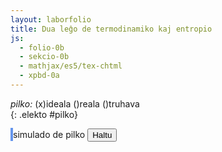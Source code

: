 ```yaml
---
layout: laborfolio
title: Dua leĝo de termodinamiko kaj entropio
js:
  - folio-0b
  - sekcio-0b 
  - mathjax/es5/tex-chtml
  - xpbd-0a
---
```


<!--
http://www.esalq.usp.br/lepse/imgs/conteudo_thumb/Entropy-Is-Simple---If-We-Avoid-The-Briar-Patches.pdf
https://chem.libretexts.org/Bookshelves/Analytical_Chemistry/Analytical_Chemistry_2.1_(Harvey)/06%3A_Equilibrium_Chemistry/6.02%3A_Thermodynamics_and_Equilibrium_Chemistry#equation6.2.3

...: entropi(diferenco) kiel mezuro de energidispersiĝo...

dS = Q/T [J/K]
vd. https://study.com/skill/learn/calculating-change-in-entropy-for-a-process-in-which-energy-is-expelled-explanation.html
-->

<!--

kiel eliro por klarigi entropion uzu modelon de pilko: 
- ideala: daŭre saltanta
- reala: iom post iom perdante energion pro varmperdo, frotvarmo...
- difektita: perdanta aeron el la interna

uzu ideojn de https://github.com/matthias-research/pages/blob/master/tenMinutePhysics/03-billiard.html /
https://matthias-research.github.io/pages/tenMinutePhysics/09-xpbd.pdf
por simulado, sed nur 2-dimensie

-->

<style>
    canvas {
        border: 2px solid cornflowerblue;
    }
</style>

*pilko:* (x)ideala ()reala ()truhava  
{: .elekto #pilko}


<canvas id="kampo" width="500" height="500"></canvas>
simulado de pilko
<button id="haltu">Haltu</button>

<script>

const HEIGHT=500;
const WIDTH=500;
const n_vert = 36; // 17; //31; // verticoj de pilko
const gravito = [0,-100]; // -1000 -> 500px ~ 5m, -100 -> 500px ~ 50m
const premo = 1-0.00005; // 0...1
const moleco =  0.0001;

// elekto de pilkospeco
elekte((elekto,valoro) => {
    console.log(elekto+':'+valoro);
});

/**
 * Simuladas saltantan elastan pilkon en ujo
 */

class Pilko2d extends XPBDObj {

  /**
   * Kreas 2-dimensian pilkon kun radiuso r kiel "torton" el n pecoj
   * @param {*} r radiuso
   * @param {*} n nombro da pecoj
   */
  constructor(r,n,c=[0,0]) {
    super(n,gravito,2);
    this.rad = r;
    this.imas.fill(1);
    const eĝoj = new Uint8Array(2*n + 2*n); // + n*(n-3)); // cirkonferencaj eĝoj + diagonaloj
    const trioj = new Uint8Array(3*n);

    // cirkonferenco...
    // ĉiu vertico havas du koordinatojn x kaj y
    let phi = 0;
    const d = 2*Math.PI/n;
    const tt = n>7?Math.trunc(n/7):1;

    for (let i=0; i<n; i++) {
        this.poz[2*i] = c[0] + r * Math.cos(phi);
        this.poz[2*i+1] = c[1] + r * Math.sin(phi);
        phi += d;

        // aldonu eĝon
        eĝoj[2*i] = i;
        eĝoj[2*i+1] = (i+1)%n; //i<n-1? i+1:0;

        // aldonu trion super tri najbaraj verticoj
        trioj[3*i] = i;
        trioj[3*i+1] = (i+tt)%n;
        trioj[3*i+2] = (i+tt+tt)%n;
    }

    // por pli da stabileco de 2D-cirklo, aldonu kelkajn "spokojn"
    const te = n>10?Math.trunc(n/5):2;
    for (let i=0; i<n; i++) {
      eĝoj[2*n+2*i] = i; //i<n-1? i+1:0;
      eĝoj[2*n+2*i+1] = (i+te)%n; //i<n-1? i+1:0;
    }

    // restriktoj
    this.restr.push(new XRGrundo(this));
    this.restr.push(new XRFlanko(this,0,WIDTH));
    this.restr.push(new XRDistanco(this,eĝoj,moleco));
    this.restr.push(new XRAreo(this,trioj,moleco));

    // perdu neniun energion
    this.restrE.push(new XREnergio(this,0.005));
  }

  vertico(i) {
    return {x: this.poz[2*i], y: this.poz[2*i+1]}
  }

  rapido(i) {
    return {x: this.rpd[2*i], y: this.rpd[2*i+1]}
  }


  desegnu(ctx) {
    // cirkonferenca eĝo 
    function eĝo(p1,p2) {
      ctx.beginPath();
      ctx.moveTo(p1.x,HEIGHT-p1.y);
      ctx.lineTo(p2.x,HEIGHT-p2.y);
      ctx.strokeStyle = "#000";
      ctx.lineWidth = 1;
      ctx.stroke();
    }

    // ni montras negativajn rapidojn kiel spuron...
    function rpd(p,v) {
      ctx.beginPath();
      ctx.moveTo(p.x,HEIGHT-p.y);
      ctx.lineTo(p.x-v.x,HEIGHT-p.y+v.y);
      ctx.strokeStyle = "#cce"; //"#eeeeff";
      ctx.lineWidth = 1; //3;
      ctx.stroke();
    }

    function koloro(self,n1,n2,n3,n4,klr) {
      const p1 = self.vertico(n1);
      const p3 = self.vertico(n3);
      // mezpunkto
      const m = {x: (p1.x+p3.x)/2, y: (p1.y+p3.y)/2};

      ctx.beginPath();
      ctx.moveTo(p1.x,HEIGHT-p1.y);
      for (let n=n1; n<=n2; n++) {
        const p = self.vertico(n);
        ctx.lineTo(p.x,HEIGHT-p.y);
      }
      ctx.lineTo(m.x,HEIGHT-m.y);
      ctx.closePath();
      ctx.fillStyle = klr; //"#eeeeff";      
      ctx.fill();

      ctx.beginPath();
      ctx.moveTo(p3.x,HEIGHT-p3.y);
      for (let n=n3; n<=n4; n++) {
        const p = self.vertico(n);
        ctx.lineTo(p.x,HEIGHT-p.y);
      }      
      ctx.lineTo(m.x,HEIGHT-m.y);
      ctx.closePath();
      ctx.fillStyle = klr; //"#eeeeff";      
      ctx.fill();
    }
    
/*
    function strio(self,n1,n2) {
      const p1 = self.vertico(n1);
      const p2 = self.vertico(n2);
      ctx.beginPath();
      ctx.moveTo(p1.x,HEIGHT-p1.y);
      ctx.lineTo(p2.x,HEIGHT-p2.y);
      ctx.strokeStyle = "cornflowerblue"; //"#eeeeff";
      ctx.lineWidth = 3; //3;
      ctx.stroke();
    }

    function arko(self,n1,n2,m) {
      const p1 = self.vertico(n1);
      const p2 = self.vertico(n2);
      // punkto meze kontrasŭflanka
      const M = self.vertico(m);

      ctx.beginPath();
      ctx.moveTo(p1.x,HEIGHT-p1.y);
      ctx.arcTo(M.x,HEIGHT-M.y,p2.x,HEIGHT-p2.y,3*self.rad/4);
      ctx.lineTo(p2.x,HEIGHT-p2.y);
      ctx.strokeStyle = "cornflowerblue"; //"#eeeeff";
      ctx.lineWidth = 3; //3;
      ctx.stroke();
    }
    */

    ctx.clearRect(0, 0, canvas.width, canvas.height);

    // rapidoj kiel spuro  
    /*
    for (let i=0; i<n_vert; i++) {
      rpd(this.vertico(i),this.rapido(i));
    }
    */
    
    // ornamaj strioj
    const n = this.eroj;
    /*
    strio(this,0,Math.trunc(n/2));
    strio(this,Math.trunc(n/4),Math.trunc(3*n/4));
    arko(this,Math.trunc(n/8),Math.trunc(7*n/8),Math.trunc(n/2));
    arko(this,Math.trunc(5*n/8),Math.trunc(3*n/8),0);
    */
    koloro(this,0,Math.trunc(n/6),Math.trunc(3*n/6),Math.trunc(4*n/6),"cornflowerblue");
    koloro(this,Math.trunc(n/6),Math.trunc(2*n/6),Math.trunc(4*n/6),Math.trunc(5*n/6),"chocolate");
    
    // eĝoj kiel cirkonferenco
    let i = 0, v1 = this.vertico(i);
    while (i < n_vert-1) {
      const v2 = this.vertico(i+1);
      eĝo(v1,v2);
      v1 = v2; i++;
    }
    // lasta eĝo al 0-a vertico
    const v2 = this.vertico(0);
    eĝo(v1,v2);
  }

}

const canvas = document.getElementById("kampo");
const ctx = canvas.getContext("2d");

const pilko = new Pilko2d(30,n_vert,[240,HEIGHT-40]);
const xpbd = new XPBD([pilko],gravito);

let ripetoj; 
if (ripetoj) clearTimeout(ripetoj.p);
const intervalo = 1/60; //200;
const paŝeroj = 10;

pilko.desegnu(ctx);
ripetoj = ripetu(
    () => {
        xpbd.simulado(1/60,paŝeroj);
        pilko.desegnu(ctx);
        return true; // ni ne haltos antaŭ butonpremo [Haltu]...(idealgaso.T < d_larĝo);
    },
    intervalo
)

kiam_klako("#haltu",() => {
    if (ripetoj) clearTimeout(ripetoj.p);
});

/*
function ripeto() {
  xpbd.simulado(1,10);
  desegnu();
  // requestAnimationFrame(ripeto);
}

ripeto();
*/

</script>

<!--

sono je distanco, resonado en kapelo....

-->
